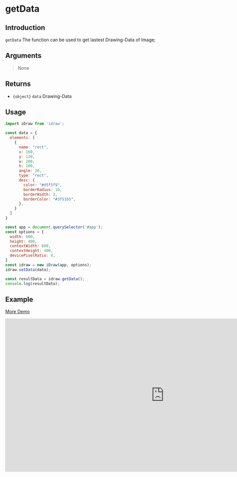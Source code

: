 # getData

## Introduction

`getData` The function can be used to get lastest Drawing-Data of Image;

## Arguments

> None

## Returns

- `{object}` `data` Drawing-Data

## Usage

```js
import iDraw from 'idraw';

const data = {
  elements: [
    {
      name: "rect",
      x: 160,
      y: 120,
      w: 200,
      h: 100,
      angle: 30,
      type: "rect",
      desc: {
        color: "#d5f5f9",
        borderRadius: 10,
        borderWidth: 2,
        borderColor: "#3f51b5",
      },
    }
  ]
}

const app = document.querySelector('#app');
const options = {
  width: 600,
  height: 400,
  contextWidth: 600,
  contextHeight: 400,
  devicePixelRatio: 4,
}
const idraw = new iDraw(app, options);
idraw.setData(data);

const resultData = idraw.getData();
console.log(resultData);
```

## Example

[More Demo](https://idrawjs.github.io/playground/?demo=api-getData)

<iframe 
  src="https://idrawjs.github.io/playground/?demo=api-getData&header=false&sider=false&default-editor-split=37" 
  width="1000" height="480" frameborder="no" border="0"
  style="border: 1px solid #cecece; margin: 0px auto;"
></iframe>